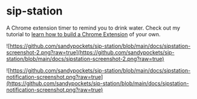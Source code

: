 # sip-station
A Chrome extension timer to remind you to drink water. Check out my tutorial to [learn how to build a Chrome Extension](https://sandypockets.dev/posts/how-to-build-a-chrome-extension) of your own.

![https://github.com/sandypockets/sip-station/blob/main/docs/sipstation-screenshot-2.png?raw=true](https://github.com/sandypockets/sip-station/blob/main/docs/sipstation-screenshot-2.png?raw=true)

![https://github.com/sandypockets/sip-station/blob/main/docs/sipstation-notification-screenshot.png?raw=true](https://github.com/sandypockets/sip-station/blob/main/docs/sipstation-notification-screenshot.png?raw=true)